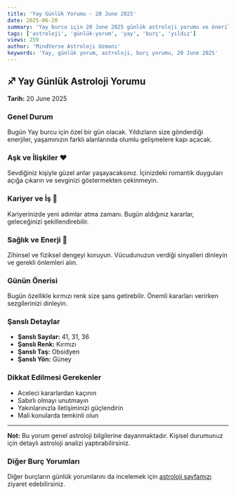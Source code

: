 ```yaml
---
title: 'Yay Günlük Yorumu - 20 June 2025'
date: 2025-06-20
summary: 'Yay burcu için 20 June 2025 günlük astroloji yorumu ve önerileri.'
tags: ['astroloji', 'günlük-yorum', 'yay', 'burç', 'yıldız']
views: 259
author: 'MindVerse Astroloji Uzmanı'
keywords: 'Yay, günlük yorum, astroloji, burç yorumu, 20 June 2025'
---
```


## ♐ Yay Günlük Astroloji Yorumu

**Tarih:** 20 June 2025

### Genel Durum

Bugün Yay burcu için özel bir gün olacak. Yıldızların size gönderdiği enerjiler, yaşamınızın farklı alanlarında olumlu gelişmelere kapı açacak.

### Aşk ve İlişkiler ❤️

Sevdiğiniz kişiyle güzel anlar yaşayacaksınız. İçinizdeki romantik duyguları açığa çıkarın ve sevginizi göstermekten çekinmeyin.

### Kariyer ve İş 💼

Kariyerinizde yeni adımlar atma zamanı. Bugün aldığınız kararlar, geleceğinizi şekillendirebilir.

### Sağlık ve Enerji 🌟

Zihinsel ve fiziksel dengeyi koruyun. Vücudunuzun verdiği sinyalleri dinleyin ve gerekli önlemleri alın.

### Günün Önerisi

Bugün özellikle kırmızı renk size şans getirebilir. Önemli kararları verirken sezgilerinizi dinleyin.

### Şanslı Detaylar

- **Şanslı Sayılar:** 41, 31, 36
- **Şanslı Renk:** Kırmızı
- **Şanslı Taş:** Obsidyen
- **Şanslı Yön:** Güney

### Dikkat Edilmesi Gerekenler

- Aceleci kararlardan kaçının
- Sabırlı olmayı unutmayın
- Yakınlarınızla iletişiminizi güçlendirin
- Mali konularda temkinli olun

---

**Not:** Bu yorum genel astroloji bilgilerine dayanmaktadır. Kişisel durumunuz için detaylı astroloji analizi yaptırabilirsiniz.

### Diğer Burç Yorumları

Diğer burçların günlük yorumlarını da incelemek için [astroloji sayfamızı](/astrology) ziyaret edebilirsiniz.
